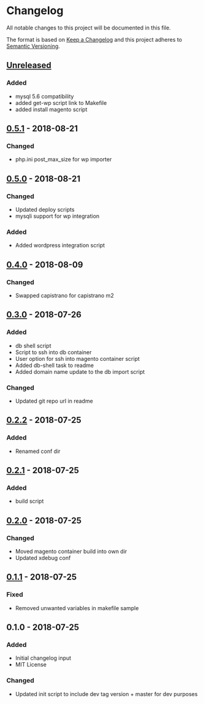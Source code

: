 # Changelog
All notable changes to this project will be documented in this file.

The format is based on [Keep a Changelog](http://keepachangelog.com/en/1.0.0/)
and this project adheres to [Semantic Versioning](http://semver.org/spec/v2.0.0.html).

## [Unreleased]
### Added
- mysql 5.6 compatibility
- added get-wp script link to Makefile
- added install magento script

## [0.5.1] - 2018-08-21
### Changed
- php.ini post_max_size for wp importer

## [0.5.0] - 2018-08-21
### Changed
- Updated deploy scripts
- mysqli support for wp integration

### Added
- Added wordpress integration script

## [0.4.0] - 2018-08-09
### Changed
- Swapped capistrano for capistrano m2

## [0.3.0] - 2018-07-26
### Added
- db shell script
- Script to ssh into db container
- User option for ssh into magento container script
- Added db-shell task to readme
- Added domain name update to the db import script

### Changed
- Updated git repo url in readme

## [0.2.2] - 2018-07-25
### Added
- Renamed conf dir

## [0.2.1] - 2018-07-25
### Added
- build script

## [0.2.0] - 2018-07-25
### Changed
- Moved magento container build into own dir
- Updated xdebug conf

## [0.1.1] - 2018-07-25
### Fixed
- Removed unwanted variables in makefile sample

## 0.1.0 - 2018-07-25
### Added
- Initial changelog input
- MIT License

### Changed
- Updated init script to include dev tag version + master for dev purposes

[Unreleased]: https://github.com//brandography/m2-dev/compare/0.5.1...HEAD
[0.5.1]: https://github.com//brandography/m2-dev/compare/0.5.0...0.5.1
[0.5.0]: https://github.com//brandography/m2-dev/compare/0.4.0...0.5.0
[0.4.0]: https://github.com//brandography/m2-dev/compare/0.3.0...0.4.0
[0.3.0]: https://github.com//brandography/m2-dev/compare/0.2.2...0.3.0
[0.2.2]: https://github.com//brandography/m2-dev/compare/0.2.1...0.2.2
[0.2.1]: https://github.com//brandography/m2-dev/compare/0.2.0...0.2.1
[0.2.0]: https://github.com//brandography/m2-dev/compare/0.1.1...0.2.0
[0.1.1]: https://github.com//brandography/m2-dev/compare/0.1.0...0.1.1
